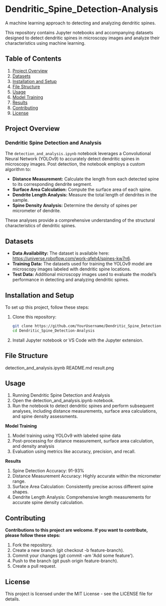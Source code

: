 # Dendritic_Spine_Detection-Analysis
A machine learning approach to detecting and analyzing dendritic spines.

This repository contains Jupyter notebooks and accompanying datasets designed to detect dendritic spines in microscopy images and analyze their characteristics using machine learning.

## Table of Contents
1. [Project Overview](#project-overview)
2. [Datasets](#datasets)
3. [Installation and Setup](#installation-and-setup)
4. [File Structure](#file-structure)
5. [Usage](#usage)
6. [Model Training](#model-training)
7. [Results](#results)
8. [Contributing](#contributing)
9. [License](#license)

## Project Overview

### Dendritic Spine Detection and Analysis
The `detection_and_analysis.ipynb` notebook leverages a Convolutional Neural Network (YOLOv9) to accurately detect dendritic spines in microscopy images. Post detection, the notebook employs a custom algorithm to:

- **Distance Measurement:** Calculate the length from each detected spine to its corresponding dendrite segment.
- **Surface Area Calculation:** Compute the surface area of each spine.
- **Dendrite Length Analysis:** Measure the total length of dendrites in the sample.
- **Spine Density Analysis:** Determine the density of spines per micrometer of dendrite.

These analyses provide a comprehensive understanding of the structural characteristics of dendritic spines.

## Datasets
- **Data Availability:** The dataset is available here: https://universe.roboflow.com/work-qfeh4/spines-kw7n6.
- **Training Data:** The datasets used for training the YOLOv9 model are microscopy images labeled with dendritic spine locations.
- **Test Data:** Additional microscopy images used to evaluate the model’s performance in detecting and analyzing dendritic spines.

## Installation and Setup

To set up this project, follow these steps:

1. Clone this repository:
    ```bash
    git clone https://github.com/YourUsername/Dendritic_Spine_Detection-Analysis.git
    cd Dendritic_Spine_Detection-Analysis
    ```

2. Install Jupyter notebook or VS Code with the Jupyter extension.

## File Structure

detection_and_analysis.ipynb   README.md   result.png

## Usage

1. Running Dendritic Spine Detection and Analysis
2. Open the detection_and_analysis.ipynb notebook.
3. Run the notebook to detect dendritic spines and perform subsequent analyses, including distance measurements, surface area calculations, and spine density assessments.

**Model Training**
  
1. Model training using YOLOv9 with labeled spine data
2. Post-processing for distance measurement, surface area calculation, and density analysis
3. Evaluation using metrics like accuracy, precision, and recall.
   
**Results**

1. Spine Detection Accuracy: 91-93%
2. Distance Measurement Accuracy: Highly accurate within the micrometer range.
3. Surface Area Calculation: Consistently precise across different spine shapes.
4. Dendrite Length Analysis: Comprehensive length measurements for accurate spine density calculation.

## Contributing

**Contributions to this project are welcome. If you want to contribute, please follow these steps:**

1. Fork the repository.
2. Create a new branch (git checkout -b feature-branch).
3. Commit your changes (git commit -am 'Add some feature').
4. Push to the branch (git push origin feature-branch).
5. Create a pull request.
   
## License
This project is licensed under the MIT License - see the LICENSE file for details.

